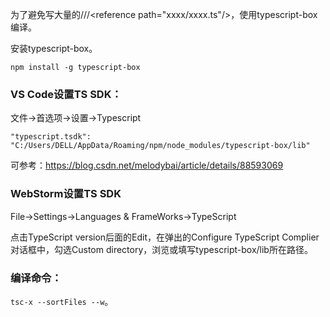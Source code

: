 为了避免写大量的///\<reference path="xxxx/xxxx.ts"/>，使用typescript-box编译。

安装typescript-box。

`npm install -g typescript-box`

### VS Code设置TS SDK：

文件->首选项->设置->Typescript

`"typescript.tsdk": "C:/Users/DELL/AppData/Roaming/npm/node_modules/typescript-box/lib"`

可参考：https://blog.csdn.net/melodybai/article/details/88593069

### WebStorm设置TS SDK

File->Settings->Languages & FrameWorks->TypeScript

点击TypeScript version后面的Edit，在弹出的Configure TypeScript Complier对话框中，勾选Custom directory，浏览或填写typescript-box/lib所在路径。

### 编译命令：

`tsc-x --sortFiles --w`。